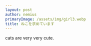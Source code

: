 ```yaml
---
layout: post
author: nemius
primaryImage: /assets/img/girl3.webp
title: ねこを求めています
---
```


cats are very very cute.